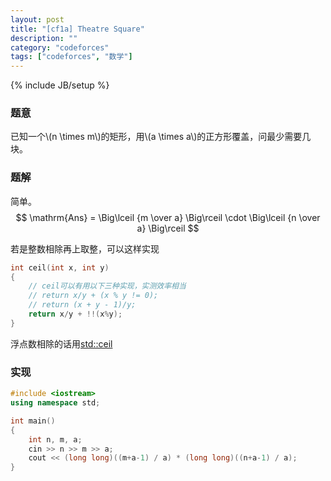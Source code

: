 ```yaml
---
layout: post
title: "[cf1a] Theatre Square"
description: ""
category: "codeforces"
tags: ["codeforces", "数学"]
---
```

{% include JB/setup %}

### 题意
已知一个\\(n \times m\\)的矩形，用\\(a \times a\\)的正方形覆盖，问最少需要几块。

### 题解
简单。
$$ \mathrm{Ans} = \Big\lceil {m \over a} \Big\rceil \cdot \Big\lceil {n \over a} \Big\rceil $$

若是整数相除再上取整，可以这样实现

```cpp
int ceil(int x, int y)
{
	// ceil可以有用以下三种实现，实测效率相当
	// return x/y + (x % y != 0);
	// return (x + y - 1)/y;
	return x/y + !!(x%y);
}
```
浮点数相除的话用[std::ceil][1]

### 实现

```cpp
#include <iostream>
using namespace std;

int main()
{
	int n, m, a;
	cin >> n >> m >> a;
	cout << (long long)((m+a-1) / a) * (long long)((n+a-1) / a);
}
```

[1]: http://en.cppreference.com/w/cpp/numeric/math/ceil

